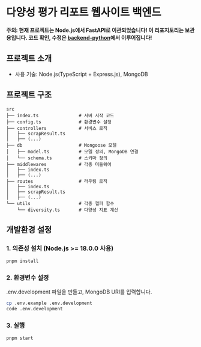 # 다양성 평가 리포트 웹사이트 백엔드

**주의: 현재 프로젝트는 Node.js에서 FastAPI로 이관되었습니다! 이 리포지토리는 보관용입니다. 코드 확인, 수정은 [backend-python]([url](https://github.com/NewWays-TechForImpactKAIST/backend-python))에서 이루어집니다!**
## 프로젝트 소개
- 사용 기술: Node.js(TypeScript + Express.js), MongoDB

## 프로젝트 구조
```
src
├── index.ts               # 서버 시작 코드
├── config.ts              # 환경변수 설정
├── controllers            # 서비스 로직
│   ├── scrapResult.ts
│   ├── (...)
├── db                     # Mongoose 모델
│   ├── model.ts           # 모델 정의, MongoDB 연결
│   └── schema.ts          # 스키마 정의
├── middlewares            # 각종 미들웨어
│   ├── index.ts
│   ├── (...)
├── routes                 # 라우팅 로직
│   ├── index.ts
│   ├── scrapResult.ts
│   ├── (...)
└── utils                  # 각종 헬퍼 함수
    └── diversity.ts       # 다양성 지표 계산
```

## 개발환경 설정

### 1. 의존성 설치 (Node.js >= 18.0.0 사용)
```bash
pnpm install
```

### 2. 환경변수 설정

.env.development 파일을 만들고, MongoDB URI를 입력합니다.
```bash
cp .env.example .env.development
code .env.development
```

### 3. 실행

```bash
pnpm start
```

